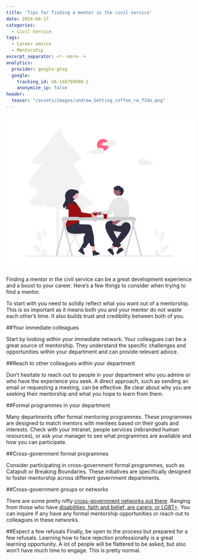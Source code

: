 ```yaml
---
title: 'Tips for finding a mentor in the civil service'
date: 2024-08-17
categories:
  - Civil Service
tags:
  - Career advice
  - Mentorship
excerpt_separator: <!--more-->
analytics:
  provider: google-gtag
  google:
    tracking_id: UA-168799890-2
    anonymize_ip: false
header:
  teaser: "/assets/images/undraw_Getting_coffee_re_f2do.png"
---
```


![](/assets/images/undraw_Getting_coffee_re_f2do.png)

Finding a mentor in the civil service can be a great development experience and a boost to your career. Here’s a few things to consider when trying to find a mentor.

To start with you need to solidly reflect what you want out of a mentorship. This is so important as it means both you and your mentor do not waste each other’s time. It also builds trust and credibility between both of you. 

##Your immediate colleagues

Start by looking within your immediate network. Your colleagues can be a great source of mentorship. They understand the specific challenges and opportunities within your department and can provide relevant advice. 

##Reach to other colleagues within your department

Don’t hesitate to reach out to people in your department who you admire or who have the experience you seek. A direct approach, such as sending an email or requesting a meeting, can be effective. Be clear about why you are seeking their mentorship and what you hope to learn from them.

##Formal programmes in your department

Many departments offer formal mentoring programmes. These programmes are designed to match mentors with mentees based on their goals and interests. Check with your Intranet, people services (rebranded human resources), or ask your manager to see what programmes are available and how you can participate.

##Cross-government formal programmes

Consider participating in cross-government formal programmes, such as Catapult or Breaking Boundaries. These initiatives are specifically designed to foster mentorship across different government departments.

##Cross-government groups or networks

There are some pretty nifty [cross-government networks out there](https://www.civil-service-careers.gov.uk/civil-service-networks/). Ranging from those who have [disabilities, faith and belief, are carers, or LGBT+](https://www.gov.uk/government/publications/civil-service-staff-networks). You can inquire if any have any formal mentorship opportunities or reach out to colleagues in these networks.

##Expect a few refusals
Finally, be open to the process but prepared for a few refusals. Learning how to face rejection professionally is a great learning opportunity. A lot of people will be flattered to be asked, but also won’t have much time to engage. This is pretty normal.
